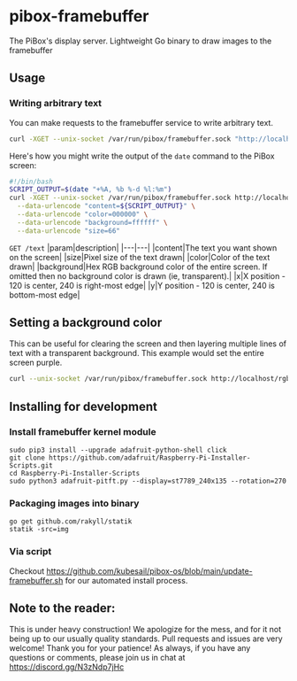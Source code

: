 # pibox-framebuffer

The PiBox's display server. Lightweight Go binary to draw images to the framebuffer

## Usage

### Writing arbitrary text

You can make requests to the framebuffer service to write arbitrary text.

```bash
curl -XGET --unix-socket /var/run/pibox/framebuffer.sock "http://localhost/text?content=hello+world&background=00ff00"
```

Here's how you might write the output of the `date` command to the PiBox screen:

```bash
#!/bin/bash
SCRIPT_OUTPUT=$(date "+%A, %b %-d %l:%m")
curl -XGET --unix-socket /var/run/pibox/framebuffer.sock http://localhost/text \
  --data-urlencode "content=${SCRIPT_OUTPUT}" \
  --data-urlencode "color=000000" \
  --data-urlencode "background=ffffff" \
  --data-urlencode "size=66"
```

`GET /text`
|param|description|
|---|---|
|content|The text you want shown on the screen|
|size|Pixel size of the text drawn|
|color|Color of the text drawn|
|background|Hex RGB background color of the entire screen. If omitted then no background color is drawn (ie, transparent).|
|x|X position - 120 is center, 240 is right-most edge|
|y|Y position - 120 is center, 240 is bottom-most edge|

## Setting a background color

This can be useful for clearing the screen and then layering multiple lines of text with a transparent background. This example would set the entire screen purple.

```bash
curl --unix-socket /var/run/pibox/framebuffer.sock http://localhost/rgb -XPOST -d '{"R":255, "G": 0, "B": 255}'
```

## Installing for development

### Install framebuffer kernel module

    sudo pip3 install --upgrade adafruit-python-shell click
    git clone https://github.com/adafruit/Raspberry-Pi-Installer-Scripts.git
    cd Raspberry-Pi-Installer-Scripts
    sudo python3 adafruit-pitft.py --display=st7789_240x135 --rotation=270

### Packaging images into binary

    go get github.com/rakyll/statik
    statik -src=img
    
### Via script

  Checkout https://github.com/kubesail/pibox-os/blob/main/update-framebuffer.sh for our automated install process.
  
 ## Note to the reader:
 
 This is under heavy construction! We apologize for the mess, and for it not being up to our usually quality standards. Pull requests and issues are very welcome! Thank you for your patience! As always, if you have any questions or comments, please join us in chat at https://discord.gg/N3zNdp7jHc
